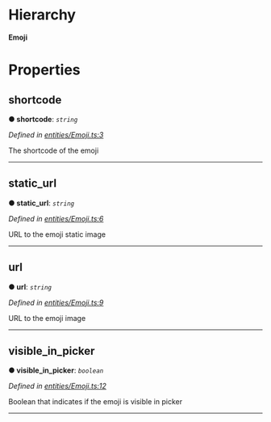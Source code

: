 

# Hierarchy

**Emoji**

# Properties

<a id="shortcode"></a>

##  shortcode

**● shortcode**: *`string`*

*Defined in [entities/Emoji.ts:3](https://github.com/lagunehq/core/blob/e57dc9c/src/entities/Emoji.ts#L3)*

The shortcode of the emoji

___
<a id="static_url"></a>

##  static_url

**● static_url**: *`string`*

*Defined in [entities/Emoji.ts:6](https://github.com/lagunehq/core/blob/e57dc9c/src/entities/Emoji.ts#L6)*

URL to the emoji static image

___
<a id="url"></a>

##  url

**● url**: *`string`*

*Defined in [entities/Emoji.ts:9](https://github.com/lagunehq/core/blob/e57dc9c/src/entities/Emoji.ts#L9)*

URL to the emoji image

___
<a id="visible_in_picker"></a>

##  visible_in_picker

**● visible_in_picker**: *`boolean`*

*Defined in [entities/Emoji.ts:12](https://github.com/lagunehq/core/blob/e57dc9c/src/entities/Emoji.ts#L12)*

Boolean that indicates if the emoji is visible in picker

___

